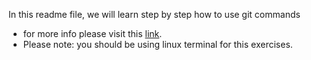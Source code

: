 In this readme file, we will learn step by step how to use git commands
- for more info please visit this [link](http://syllabus.africacode.net/projects/git-exercises/).
- Please note: you should be using linux terminal for this exercises.
